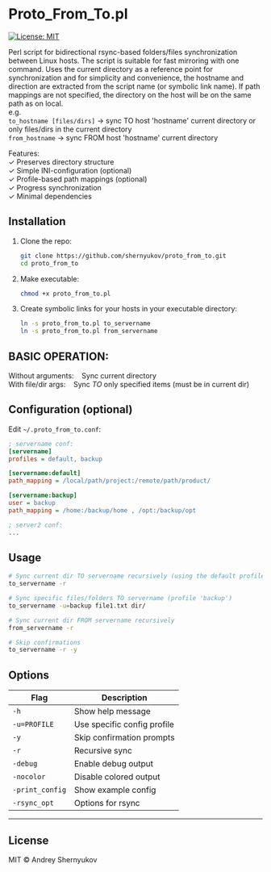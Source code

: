# Proto_From_To.pl

[![License: MIT](https://img.shields.io/badge/License-MIT-yellow.svg)](LICENSE)

Perl script for bidirectional rsync-based folders/files synchronization between Linux hosts. The script is suitable for fast mirroring with one command.
Uses the current directory as a reference point for synchronization and for simplicity and convenience, the hostname and direction are extracted from the script name (or symbolic link name).
If path mappings are not specified, the directory on the host will be on the same path as on local.<br/>
    e.g.<br/>
     ``` to_hostname [files/dirs] ``` → sync TO host 'hostname' current directory or only files/dirs in the current directory<br/>
     ``` from_hostname ``` → sync FROM host 'hostname' current directory<br/>

Features:<br/>
✓ Preserves directory structure<br/>
✓ Simple INI-configuration (optional)<br/>
✓ Profile-based path mappings (optional)<br/>
✓ Progress synchronization<br/>
✓ Minimal dependencies<br/>

## Installation
1. Clone the repo:
   ```bash
   git clone https://github.com/shernyukov/proto_from_to.git
   cd proto_from_to
   ```
2. Make executable:
   ```bash
   chmod +x proto_from_to.pl
   ```
3. Create symbolic links for your hosts in your executable directory:
   ```bash
   ln -s proto_from_to.pl to_servername
   ln -s proto_from_to.pl from_servername
   ```
## BASIC OPERATION:

  Without arguments:&nbsp;&nbsp;&nbsp;&nbsp;Sync current directory<br>
  With file/dir args:&nbsp;&nbsp;&nbsp;&nbsp;Sync _TO_ only specified items (must be in current
                        dir)<br>


## Configuration (optional)
Edit `~/.proto_from_to.conf`:
```ini
; servername conf:
[servername]
profiles = default, backup

[servername:default]
path_mapping = /local/path/project:/remote/path/product/

[servername:backup]
user = backup
path_mapping = /home:/backup/home , /opt:/backup/opt

; server2 conf:
...

```

## Usage
  ```bash
  # Sync current dir TO servername recursively (using the default profile if there is one)
  to_servername -r

  # Sync specific files/folders TO servername (profile 'backup')
  to_servername -u=backup file1.txt dir/

  # Sync current dir FROM servername recursively
  from_servername -r

  # Skip confirmations
  to_servername -r -y
  ```

## Options
| Flag           | Description                          |
|----------------|--------------------------------------|
| `-h`           | Show help message                    |
| `-u=PROFILE`   | Use specific config profile          |
| `-y`           | Skip confirmation prompts            |
| `-r`           | Recursive sync                       |
| `-debug`       | Enable debug output                  |
| `-nocolor`     | Disable colored output               |
| `-print_config`| Show example config                  |
| `-rsync_opt`   | Options for rsync                    |


---

## License
MIT © Andrey Shernyukov
